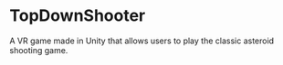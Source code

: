 # TopDownShooter
A VR game made in Unity that allows users to play the classic asteroid shooting game. 
